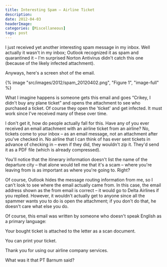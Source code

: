 ```yaml
---
title: Interesting Spam – Airline Ticket
description: 
date: 2012-04-03
headerImage: 
categories: [Miscellaneous]
tags: post
---
```


I just received yet another interesting spam message in my inbox. Well actually it wasn't in my inbox; Outlook recognized it as spam and quarantined it – I'm surprised Norton Antivirus didn't catch this one (because of the likely infected attachment).

Anyways, here's a screen shot of the email.

{% image "src/images/2012/spam_20120402.png", "Figure 1", "image-full" %}

What I imagine happens is someone gets this email and goes “Crikey, I didn't buy any plane ticket” and opens the attachment to see who purchased a ticket. Of course they open the 'ticket' and get infected. It must work since I've received many of these over time.

I don't get it, how do people actually fall for this. Have any of you ever received an email attachment with an airline ticket from an airline? No, tickets come to your inbox – as an email message, not an attachment after you've checked in. No airline that I can think of has ever sent tickets in advance of checking in – even if they did, they wouldn't zip it. They'd send it as a PDF file (which is already compressed).

You'll notice that the itinerary information doesn't list the name of the departure city – that alone would tell me that it's a scam – where you're leaving from is as important as where you're going to. Right?

Of course, Outlook hides the message routing information from me, so I can't look to see where the email actually came from. In this case, the email address shown as the from email is correct – it would go to Delta Airlines if you replied. However, it wouldn't actually get to anyone since all the spammer wants you to do is open the attachment; if you don't do that, he doesn't care what else you do.

Of course, this email was written by someone who doesn't speak English as a primary language:

Your bought ticket is attached to the letter as a scan document.

You can print your ticket.

Thank you for using our airline company services.

What was it that PT Barnum said?